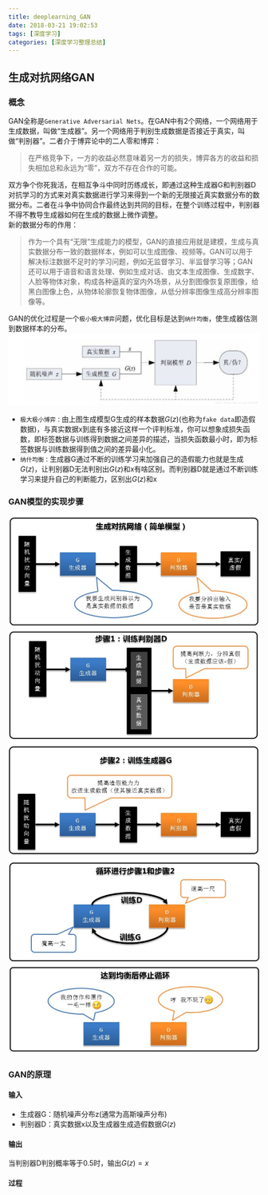 ```yaml
---
title: deeplearning_GAN
date: 2018-03-21 19:02:53
tags: [深度学习]
categories: [深度学习整理总结]
---
```

## 生成对抗网络GAN
### 概念
GAN全称是`Generative Adversarial Nets`。在GAN中有2个网络，一个网络用于生成数据，叫做“生成器”。另一个网络用于判别生成数据是否接近于真实，叫做“判别器”。二者介于博弈论中的二人零和博弈：  
> 在严格竞争下，一方的收益必然意味着另一方的损失，博弈各方的收益和损失相加总和永远为“零”，双方不存在合作的可能。  

双方争个你死我活，在相互争斗中同时历练成长，即通过这种生成器G和判别器D对抗学习的方式来对真实数据进行学习来得到一个新的无限接近真实数据分布的数据分布。二者在斗争中协同合作最终达到共同的目标，在整个训练过程中，判别器不得不教导生成器如何在生成的数据上微作调整。  
新的数据分布的作用：  
> 作为一个具有“无限”生成能力的模型，GAN的直接应用就是建模，生成与真实数据分布一致的数据样本，例如可以生成图像、视频等。GAN可以用于解决标注数据不足时的学习问题，例如无监督学习、半监督学习等；GAN还可以用于语音和语言处理、例如生成对话、由文本生成图像、生成数字、人脸等物体对象，构成各种逼真的室内外场景，从分割图像恢复原图像，给黑白图像上色，从物体轮廓恢复物体图像，从低分辨率图像生成高分辨率图像等。

GAN的优化过程是一个`极小极大博弈`问题，优化目标是达到`纳什均衡`，使生成器估测到数据样本的分布。
![](deeplearning-GAN/pic6.png)  
- `极大极小博弈：`由上图生成模型G生成的样本数据$G(z)$(也称为`fake data`即造假数据)，与真实数据x到底有多接近这样一个评判标准，你可以想象成损失函数，即标签数据与训练得到数据之间差异的描述，当损失函数最小时，即为标签数据与训练数据得到值之间的差异最小化。
- `纳什均衡：`生成器G通过不断的训练学习来加强自己的造假能力也就是生成$G(z)$，让判别器D无法判别出$G(z)$和x有啥区别。而判别器D就是通过不断训练学习来提升自己的判断能力，区别出$G(z)$和x

### GAN模型的实现步骤
![](deeplearning-GAN/pic1.png)
![](deeplearning-GAN/pic2.png)
![](deeplearning-GAN/pic3.png)
![](deeplearning-GAN/pic4.png)
![](deeplearning-GAN/pic5.png)

### GAN的原理
#### 输入
- 生成器G：随机噪声分布z(通常为高斯噪声分布)
- 判别器D：真实数据x以及生成器生成造假数据$G(z)$

#### 输出
当判别器D判别概率等于0.5时，输出$G(z)=x$

#### 过程

